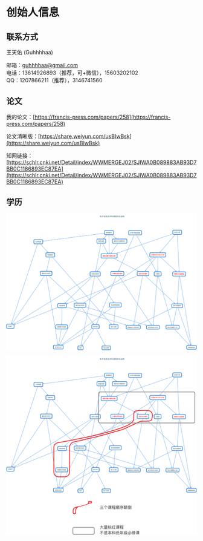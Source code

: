 # 创始人信息

## 联系方式

王天佑 \(Guhhhhaa\)

邮箱：guhhhhaa@gmail.com  
电话：13614926893（推荐，可+微信），15603202102  
QQ：1207866211（推荐），3146741560

## 论文

我的论文：[https://francis-press.com/papers/258](https://francis-press.com/papers/258)

论文清晰版：[https://share.weiyun.com/usBIwBsk](https://share.weiyun.com/usBIwBsk)

知网链接：  
[https://schlr.cnki.net/Detail/index/WWMERGEJ02/SJIWA0B089883AB93D7BB0C1186893EC87EA](https://schlr.cnki.net/Detail/index/WWMERGEJ02/SJIWA0B089883AB93D7BB0C1186893EC87EA)

## 学历

![&#x6211;&#x7684;&#x672C;&#x79D1;&#x8BFE;&#x7A0B;](../../.gitbook/assets/hua-bei-dian-li-da-xue-dian-zi-ben-ke-ke-cheng-.png)

![&#x6211;&#x7684;&#x672C;&#x79D1;&#x8BFE;&#x7A0B;&#x5B58;&#x5728;&#x95EE;&#x9898;](../../.gitbook/assets/ben-ke-ke-cheng-cun-zai-wen-ti-.png)

